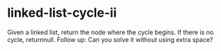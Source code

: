 # linked-list-cycle-ii
 Given a linked list, return the node where the cycle begins. If there is no cycle, returnnull.  Follow up: Can you solve it without using extra space? 
